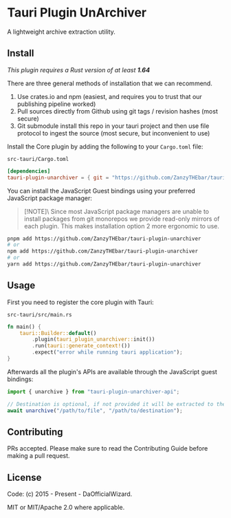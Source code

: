 <!-- ![tauri-plugin-unarchiver](banner.png) -->

# Tauri Plugin UnArchiver

A lightweight archive extraction utility.

## Install

_This plugin requires a Rust version of at least **1.64**_

There are three general methods of installation that we can recommend.

1. Use crates.io and npm (easiest, and requires you to trust that our publishing pipeline worked)
2. Pull sources directly from Github using git tags / revision hashes (most secure)
3. Git submodule install this repo in your tauri project and then use file protocol to ingest the source (most secure, but inconvenient to use)

Install the Core plugin by adding the following to your `Cargo.toml` file:

`src-tauri/Cargo.toml`

```toml
[dependencies]
tauri-plugin-unarchiver = { git = "https://github.com/ZanzyTHEbar/tauri-plugin-unarchiver", branch = "main" }
```

You can install the JavaScript Guest bindings using your preferred JavaScript package manager:

> [!NOTE]\ 
> Since most JavaScript package managers are unable to install packages from git monorepos we provide read-only mirrors of each plugin. This makes installation option 2 more ergonomic to use.

```sh
pnpm add https://github.com/ZanzyTHEbar/tauri-plugin-unarchiver
# or
npm add https://github.com/ZanzyTHEbar/tauri-plugin-unarchiver
# or
yarn add https://github.com/ZanzyTHEbar/tauri-plugin-unarchiver
```

## Usage

First you need to register the core plugin with Tauri:

`src-tauri/src/main.rs`

```rs
fn main() {
    tauri::Builder::default()
        .plugin(tauri_plugin_unarchiver::init())
        .run(tauri::generate_context!())
        .expect("error while running tauri application");
}
```

Afterwards all the plugin's APIs are available through the JavaScript guest bindings:

```js
import { unarchive } from "tauri-plugin-unarchiver-api";

// Destination is optional, if not provided it will be extracted to the same directory as the archive
await unarchive("/path/to/file", "/path/to/destination");
```

## Contributing

PRs accepted. Please make sure to read the Contributing Guide before making a pull request.

## License

Code: (c) 2015 - Present - DaOfficialWizard.

MIT or MIT/Apache 2.0 where applicable.
